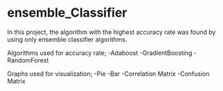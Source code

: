# ensemble_Classifier

In this project, the algorithm with the highest accuracy rate was found by using only ensemble classifier algorithms.

Algorithms used for accuracy rate;
-Adaboost
-GradientBoosting
-RandomForest

Graphs used for visualization;
-Pie 
-Bar 
-Correlation Matrix
-Confusion Matrix
